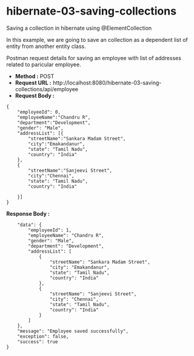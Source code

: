 # hibernate-03-saving-collections
Saving a collection in hibernate using @ElementCollection

In this example, we are going to save an collection as a dependent list of entity from another entity class.

Postman request details for saving an employee with list of addresses related to paricular employee.

- **Method :** POST
- **Request URL :** http://localhost:8080/hibernate-03-saving-collections/api/employee
- **Request Body :**

```
{
	"employeeId": 0,
	"employeeName":"Chandru R",
	"department":"Development",
	"gender": "Male",
	"addressList": [{
		"streetName":"Sankara Madam Street",
		"city":"Emakandanur",
		"state": "Tamil Nadu",
		"country": "India"
	},
	{
		"streetName":"Sanjeevi Street",
		"city":"Chennai",
		"state": "Tamil Nadu",
		"country": "India"
		
	}]
}
```

**Response Body :**

```{
    "data": {
        "employeeId": 1,
        "employeeName": "Chandru R",
        "gender": "Male",
        "department": "Development",
        "addressList": [
            {
                "streetName": "Sankara Madam Street",
                "city": "Emakandanur",
                "state": "Tamil Nadu",
                "country": "India"
            },
            {
                "streetName": "Sanjeevi Street",
                "city": "Chennai",
                "state": "Tamil Nadu",
                "country": "India"
            }
        ]
    },
    "message": "Employee saved successfully",
    "exception": false,
    "success": true
}
```
